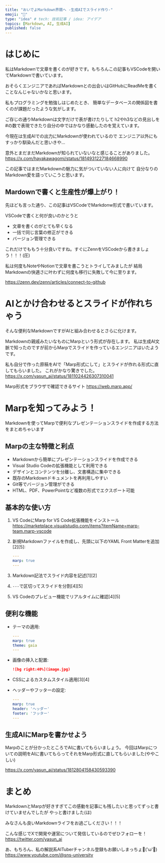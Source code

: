 ```yaml
---
title: "おいでよMarkdown界隈へ -生成AIでスライド作り-"
emoji: "🎹"
type: "idea" # tech: 技術記事 / idea: アイデア
topics: [Markdown, AI, 生成AI]
published: false
---
```


# はじめに
私はMarkdownで文章を書くのが好きです。もちろんこの記事もVSCodeを開いてMarkdownで書いています。

おそらくエンジニアであればMarkdownとの出会いはGitHubにReadMeを書くことなんじゃないかなと思います。

私もプログラミングを勉強しはじめたとき、
簡単なデータベースの関係図を書くのが課題だったような気がします。

ご存じの通りMarkdownは文字だけで表が書けたりして
h2やh3などの見出しを#の数で表現できたり自分の中ではかなり感動したのを覚えています。

今現在は生成AIでの出力にMarkdownが使われているので
エンジニア以外にもすっかり馴染んだと思いきや...

意外とまだまだMarkdownが知られていないなと感じることがありました。
https://x.com/hayakawagomi/status/1814931227184668990

この記事ではまだMarkdownの魅力に気がついていない人に向けて
自分なりのMarkdown愛を語っていこうと思います。

## Mardownで書くと生産性が爆上がり！
先ほども言った通り、この記事はVSCodeでMarkdonw形式で書いています。

VSCodeで書くと何が良いのかとうと
- 文章を書くのがとても早くなる
- 一括で同じ言葉の修正ができる
- バージョン管理できる

これだけでももう十分良いですね。すぐにZennをVSCodeから書きましょう！！！(圧)

私は何度もNoteやNotionで文章を書こうとトライしてみましたが
結局Markdownの快適さに叶わずに何度も移行に失敗して今に至ります。

https://zenn.dev/zenn/articles/connect-to-github

# AIとかけ合わせるとスライドが作れちゃう
そんな便利なMarkdownですがAIと組み合わせるとさらに化けます。

Markdownの親戚みたいなものにMarpという形式が存在します。
私は生成AI文脈で知ったのですが前からMarpでスライドを作っているエンジニアはいたようです。

私も自分で作った原稿をAIで「Marp形式にして」とスライドが作れる形式に直してもらいました。
これがかなり驚きでした。
https://x.com/yasun_ai/status/1811024426307310041



Marp形式をブラウザで確認できるサイト
https://web.marp.app/

# Marpを知ってみよう！
Markdownを使ってMarpで便利なプレゼンテーションスライドを作成する方法をまとめちゃいます

## Marpの主な特徴と利点

- Markdownから簡単にプレゼンテーションスライドを作成できる
- Visual Studio Codeの拡張機能として利用できる
- デザインとコンテンツを分離し、文書構造に集中できる
- 既存のMarkdownドキュメントを再利用しやすい
- Git等でバージョン管理ができる
- HTML、PDF、PowerPointなど複数の形式でエクスポート可能

## 基本的な使い方

1. VS CodeにMarp for VS Code拡張機能をインストール
https://marketplace.visualstudio.com/items?itemName=marp-team.marp-vscode

2. 新規Markdownファイルを作成し、先頭に以下のYAML Front Matterを追加[2][5]:
   ```yaml
   ---
   marp: true
   ---
   ```

3. Markdown記法でスライド内容を記述[1][2]

4. `---`で区切ってスライドを分割[4][5]

5. VS Codeのプレビュー機能でリアルタイムに確認[4][5]

## 便利な機能

- テーマの適用:
  ```yaml
  ---
  marp: true
  theme: gaia
  ---
  ```

- 画像の挿入と配置:
  ```markdown
  ![bg right:40%](image.jpg)
  ```

- CSSによるカスタムスタイル適用[3][4]

- ヘッダーやフッターの設定:
  ```yaml
  ---
  marp: true
  header: 'ヘッダー'
  footer: 'フッター'
  ---
  ```

## 生成AIにMarpを書かせよう
Marpのことが分かったところでAIに書いてもらいましょう。
今回はMarpについての説明をAIに書いてもらってそれをMarp形式に直してもらいました(ややこしい)

https://x.com/yasun_ai/status/1812804158430593390

# まとめ
MarkdownとMarpが好きすぎてこの感動を記事にも残したいと思ってずっと書けていませんでしたが
やっと書けました(ほ)

みなさんも良いMarkdownライフをお過ごしください！！！

こんな感じでXで開発や運営について発信しているのでぜひフォローを！
https://twitter.com/yasun_ai

あ、もちろん、私の解説系AITuberチャンネル登録もお願いしまっちょ💪('ω'💪)
https://www.youtube.com/@sns-university